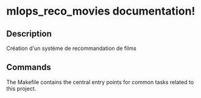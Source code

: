 # mlops_reco_movies documentation!

## Description

Création d'un système de recommandation de films

## Commands

The Makefile contains the central entry points for common tasks related to this project.

